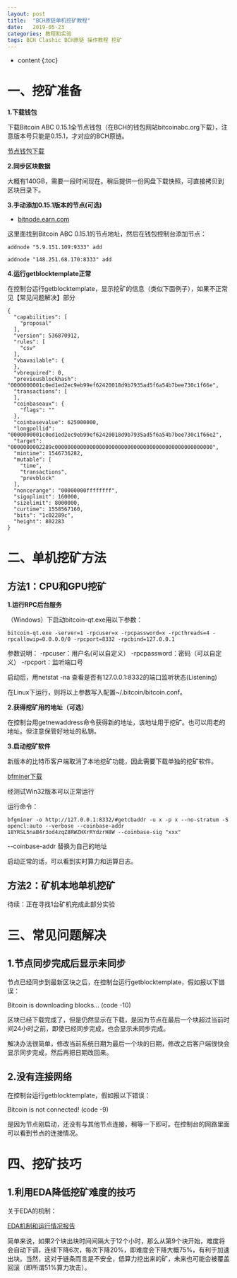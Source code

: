 ```yaml
---
layout: post
title:  "BCH原链单机挖矿教程"
date:   2019-05-23
categories: 教程和实验
tags: BCH Clashic BCH原链 操作教程 挖矿
---
```


* content
{:toc}

# 一、挖矿准备

**1.下载钱包**

下载Bitcoin ABC 0.15.1全节点钱包（在BCH的钱包网站bitcoinabc.org下载），注意版本号只能是0.15.1，才对应的BCH原链。

[节点钱包下载](https://download.bitcoinabc.org/0.15.1/)

**2.同步区块数据**

大概有140GB，需要一段时间现在。稍后提供一份网盘下载快照，可直接拷贝到区块目录下。

**3.手动添加0.15.1版本的节点(可选)**

* [bitnode.earn.com](https://bitnodes.earn.com/nodes/)

这里面找到Bitcoin ABC 0.15.1的节点地址，然后在钱包控制台添加节点：

`addnode "5.9.151.109:9333" add`

`addnode "148.251.68.170:8333" add`

**4.运行getblocktemplate正常**

在控制台运行getblocktemplate，显示挖矿的信息（类似下面例子），如果不正常见【常见问题解决】部分

```
{
  "capabilities": [
    "proposal"
  ],
  "version": 536870912,
  "rules": [
    "csv"
  ],
  "vbavailable": {
  },
  "vbrequired": 0,
  "previousblockhash": "0000000001c0ed1ed2ec9eb99ef62420018d9b7935ad5f6a54b7bee730c1f66e",
  "transactions": [
  ],
  "coinbaseaux": {
    "flags": ""
  },
  "coinbasevalue": 625000000,
  "longpollid": "0000000001c0ed1ed2ec9eb99ef62420018d9b7935ad5f6a54b7bee730c1f66e2",
  "target": "0000000002289c00000000000000000000000000000000000000000000000000",
  "mintime": 1546736282,
  "mutable": [
    "time", 
    "transactions", 
    "prevblock"
  ],
  "noncerange": "00000000ffffffff",
  "sigoplimit": 160000,
  "sizelimit": 8000000,
  "curtime": 1558567160,
  "bits": "1c02289c",
  "height": 802283
}
```
# 二、单机挖矿方法

## 方法1：CPU和GPU挖矿

**1.运行RPC后台服务**

（Windows）下启动bitcoin-qt.exe用以下参数：

`bitcoin-qt.exe -server=1 -rpcuser=x -rpcpassword=x -rpcthreads=4 -rpcallowip=0.0.0.0/0 -rpcport=8332 -rpcbind=127.0.0.1`

参数说明：
-rpcuser：用户名(可以自定义）
-rpcpassword：密码（可以自定义）
-rpcport：监听端口号

启动后，用netstat -na 查看是否有127.0.0.1:8332的端口监听状态(Listening)

在Linux下运行，则将以上参数写入配置~/.bitcoin/bitcoin.conf。

**2.获得挖矿用的地址（可选）**

在控制台用getnewaddress命令获得新的地址，该地址用于挖矿。也可以用老的地址。但注意保管好地址的私钥。

**3.启动挖矿软件**

新版本的比特币客户端取消了本地挖矿功能，因此需要下载单独的挖矿软件。

[bfminer下载](http://bfgminer.org/)

经测试Win32版本可以正常运行

运行命令：

`bfgminer -o http://127.0.0.1:8332/#getcbaddr -u x -p x --no-stratum -S opencl:auto --verbose --coinbase-addr 18YRSL5naB4r3od4zqZ8RWZHXrRYdzrH8W --coinbase-sig "xxx"`

--coinbase-addr 替换为自己的地址

启动正常的话，可以看到实时算力和运算日志。

## 方法2：矿机本地单机挖矿

待续：正在寻找1台矿机完成此部分实验


# 三、常见问题解决

## 1.节点同步完成后显示未同步

节点已经同步到最新区块之后，在控制台运行getblocktemplate，假如报以下错误：

>
Bitcoin is downloading blocks... (code -10)

区块已经下载完成了，但是仍然显示在下载，是因为节点在最后一个块超过当前时间24小时之前，即使已经同步完成，也会显示未同步完成。

解决办法很简单，修改当前系统日期为最后一个块的日期，修改之后客户端很快会显示同步完成，然后再把日期改回来。


## 2.没有连接网络

在控制台运行getblocktemplate，假如报以下错误：

>
Bitcoin is not connected! (code -9)

是因为节点刚启动，还没有与其他节点连接，稍等一下即可。在控制台的网路里面可以看到节点的连接情况。

# 四、挖矿技巧

## 1.利用EDA降低挖矿难度的技巧

关于EDA的机制：

[EDA机制和运行情况报告](https://bitcoincashcn.github.io/2019/05/22/bcl-eda/)

简单来说，如果2个块出块时间间隔大于12个小时，那么从第9个块开始，难度将会自动下调，连续下降6次，每次下降20%，即难度会下降大概75%，有利于加速出块。当然，这对于链条而言是不安全，低算力挖出来的矿，未来也可能会被覆盖回滚（即所谓51%算力攻击）。


